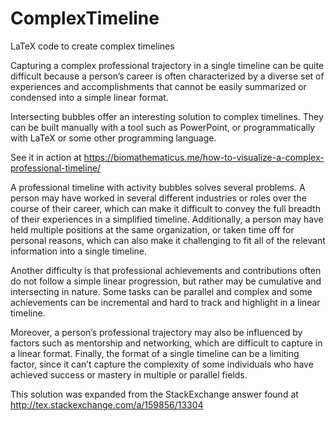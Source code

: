 # ComplexTimeline
LaTeX code to create complex timelines

Capturing a complex professional trajectory in a single timeline can be quite difficult because a person’s career is often characterized by a diverse set of experiences and accomplishments that cannot be easily summarized or condensed into a simple linear format.

Intersecting bubbles offer an interesting solution to complex timelines. They can be built manually with a tool such as PowerPoint, or programmatically with LaTeX or some other programming language.

See it in action at https://biomathematicus.me/how-to-visualize-a-complex-professional-timeline/ 

A professional timeline with activity bubbles solves several problems. A person may have worked in several different industries or roles over the course of their career, which can make it difficult to convey the full breadth of their experiences in a simplified timeline. Additionally, a person may have held multiple positions at the same organization, or taken time off for personal reasons, which can also make it challenging to fit all of the relevant information into a single timeline.

Another difficulty is that professional achievements and contributions often do not follow a simple linear progression, but rather may be cumulative and intersecting in nature. Some tasks can be parallel and complex and some achievements can be incremental and hard to track and highlight in a linear timeline.

Moreover, a person’s professional trajectory may also be influenced by factors such as mentorship and networking, which are difficult to capture in a linear format. Finally, the format of a single timeline can be a limiting factor, since it can’t capture the complexity of some individuals who have achieved success or mastery in multiple or parallel fields.

This solution was expanded from the StackExchange answer found at http://tex.stackexchange.com/a/159856/13304
